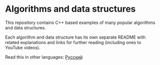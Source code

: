 # Algorithms and data structures
This repository contains С++ based examples of many popular algorithms and data structures.

Each algorithm and data structure has its own separate README with related explanations and links for further reading (including ones to YouTube videos).

Read this in other languages: [Русский](/README.ru-RU.md)